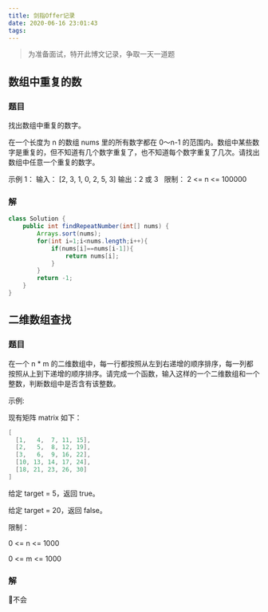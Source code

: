 ```yaml
---
title: 剑指Offer记录
date: 2020-06-16 23:01:43
tags:
---
```


> 为准备面试，特开此博文记录，争取一天一道题

## 数组中重复的数
### 题目
找出数组中重复的数字。

在一个长度为 n 的数组 nums 里的所有数字都在 0～n-1 的范围内。数组中某些数字是重复的，但不知道有几个数字重复了，也不知道每个数字重复了几次。请找出数组中任意一个重复的数字。

示例 1：
输入：
[2, 3, 1, 0, 2, 5, 3]
输出：2 或 3 
 
限制：
2 <= n <= 100000

### 解
```java
class Solution {
    public int findRepeatNumber(int[] nums) {
        Arrays.sort(nums);
        for(int i=1;i<nums.length;i++){
            if(nums[i]==nums[i-1]){
                return nums[i];
            }
        }
        return -1;
    }
}
```

## 二维数组查找
### 题目

在一个 n * m 的二维数组中，每一行都按照从左到右递增的顺序排序，每一列都按照从上到下递增的顺序排序。请完成一个函数，输入这样的一个二维数组和一个整数，判断数组中是否含有该整数。


示例:

现有矩阵 matrix 如下：
```java
[
  [1,   4,  7, 11, 15],
  [2,   5,  8, 12, 19],
  [3,   6,  9, 16, 22],
  [10, 13, 14, 17, 24],
  [18, 21, 23, 26, 30]
]
```
给定 target = 5，返回 true。

给定 target = 20，返回 false。


限制：

0 <= n <= 1000

0 <= m <= 1000

### 解
👴不会

